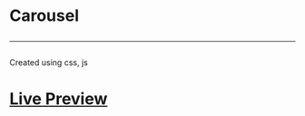 # Carousel<hr>
Created using css, js
# [Live Preview](https://shahbazhassan42000.github.io/carousel/)
